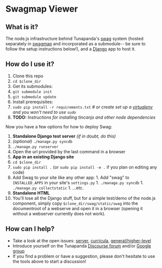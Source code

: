 # Swagmap Viewer

## What is it?
The node.js infrastructure behind Tunapanda's [swag](https://github.com/tunapanda/swag/blob/master/Readme.md) system (hosted separately in [swagmap](https://github.com/tunapanda/swagmap) and incorporated as a submodule-- be sure to follow the setup instructions below!), and a [Django](http://django.readthedocs.org/en/latest/) app to host it. 

## How do I use it?
1. Clone this repo
1. `cd $clone_dir`
1. Get its submodules:
  1. `git submodule init`
  1. `git submodule update`
1. Install prerequisites:
  1. `sudo pip install -r requirements.txt`  *# or create set up a [virtualenv](https://virtualenv.pypa.io/en/latest/) and you won't need to use `sudo`*
  1. **TODO:** *Instructions for installing tincanjs and other node dependencies*

Now you have a few options for how to deploy Swag:

1. **Standalone Django test server** *(if in doubt, do this)*
  1. *(optional)* `./manage.py syncdb`
  1. `./manage.py runserver`
  1. Open the url provided by the last command in a browser
1. **App in an existing Django site**
  1. `cd $clone_dir`
  1. `sudo pip install .` (or `sudo pip install -e .` if you plan on editing any code)
  1. Add Swag to your site like any other app:
    1. Add "swag" to `INSTALLED_APPS` in your site's `settings.py`
    1. `./manage.py syncdb`
    1. `./manage.py collectstatic`
    1. ...etc.
1. **Standalone HTML**
  1. You'll lose all the Django stuff, but for a simple test/demo of the node.js component, simply copy `$clone_dir/swag/static/swag` into the documentroot of a webserve and open it in a browser (opening it without a webserver currently does not work). 
  
## How can I help?
  * Take a look at the open issues: [server](https://github.com/tunapanda/swagmap/issues),  [curricula](https://github.com/tunapanda/swagmaps/issues), [general/higher-level](https://github.com/tunapanda/swag/issues)
  * Introduce yourself on the Tunapanda [Discourse forum](discourse.tunapanda.org) and/or [Google group](https://groups.google.com/forum/#!forum/tunapanda) 
  * If you find a problem or have a suggestion, please don't hesitate to use the tools above to start a discussion!
